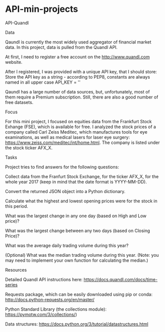 # API-min-projects

API-Quandl



Data


Qaundl is currently the most widely used aggregator of financial market data. In this project, data is pulled from the Quandl API.

At first, I need to register a free account on the http://www.quandl.com website.

After I registered, I was provided with a unique API key, that I should store: Store the API key as a string - according to PEP8, constants are always named in all upper case API_KEY = ''

Qaundl has a large number of data sources, but, unfortunately, most of them require a Premium subscription. Still, there are also a good number of free datasets.


Focus


For this mini project, I focused on equities data from the Frankfurt Stock Exhange (FSE), which is available for free. I analyzed the stock prices of a company called Carl Zeiss Meditec, which manufactures tools for eye examinations, as well as medical lasers for laser eye surgery: https://www.zeiss.com/meditec/int/home.html. The company is listed under the stock ticker AFX_X.

Tasks

Project tries to find answers for the following questions:

Collect data from the Franfurt Stock Exchange, for the ticker AFX_X, for the whole year 2017 (keep in mind that the date format is YYYY-MM-DD).

Convert the returned JSON object into a Python dictionary.

Calculate what the highest and lowest opening prices were for the stock in this period.

What was the largest change in any one day (based on High and Low price)?

What was the largest change between any two days (based on Closing Price)?

What was the average daily trading volume during this year?

(Optional) What was the median trading volume during this year. (Note: you may need to implement your own function for calculating the median.)

Resources

Detailed Quandl API instructions here: https://docs.quandl.com/docs/time-series

Requests package, which can be easily downloaded using pip or conda: http://docs.python-requests.org/en/master/

Python Standard Library (the collections module): https://pymotw.com/3/collections/)

Data structures: https://docs.python.org/3/tutorial/datastructures.html
